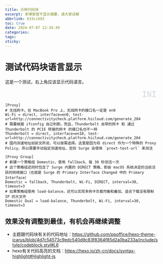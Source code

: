 ```yaml
---
title: 示例代码块
excerpt: 本博客暂不显示摘要，请大家谅解
abbrlink: 633cc692
toc: true
date: 2024-07-07 12:34:49
categories:
tags:
sticky:
---
```



# 测试代码块语言显示

这是一个测试，右上角应该显示代码语言。

<style>
pre[data-language] {
  position: relative;
  padding-top: 2rem; /* 确保有足够的空间显示标签 */
}

pre[data-language]::after {
  color: #64778b;
  opacity: 0.2;
  content: attr(data-language);
  font-size: 1.625rem;
  font-weight: 700;
  position: absolute;
  right: 0.5rem;
  top: 0.2rem;
  -webkit-user-select: none;
  -moz-user-select: none;
  user-select: none;
  pointer-events: none;
}
</style>

<pre data-language="INI"><code class="hljs go">
[Proxy]
# 无线网卡。在 MacBook Pro 上，无线网卡的接口名一定是 en0
Wi-Fi = direct, interface=en0, test-url=http://connectivitycheck.platform.hicloud.com/generate_204
# 需要根据 ifconfig 自己判断。而且，Thunderbolt 自带的网卡 和 通过 Thunderbolt 的 PCIE 转接的网卡 的接口名也不一样
Thunderbolt = direct, interface=en10, test-url=http://connectivitycheck.platform.hicloud.com/generate_204
# 国内测速地址如前文所说，可以按需选择。这里是因为将 direct 作为一个特殊的 Proxy Policy、所以需要手动指定测速地址、否则 Surge 会使用 `proxt-test-url` 来测活

[Proxy Group]
# 新建一个策略组 Domestic，使用 fallback、每 30 秒测活一次
# 这个策略组还同时包含了 Surge 内置的 DIRECT 策略、即由 macOS 系统决定的当前活跃的网络接口（也就是 Surge 的 Primary Interface Changed 中的 Primary Interface）
Domestic = fallback, Thunderbolt, Wi-Fi, DIRECT, interval=30, timeout=3
# 如果策略组使用 load-balance，还可以实现多网卡负载均衡和叠加、适合下载没有限制 IP 的大文件
Domestic Dual = load-balance, Thunderbolt, Wi-Fi, interval=30, timeout=3
</code></pre>


##  效果没有调整到最佳，有机会再继续调整

- 主题跟代码块有关的代码地址：https://github.com/ppoffice/hexo-theme-icarus/blob/4d7c54573c9edc540d9c83f8364f85d2a0ba233a/include/style/codeblock.styl#L6
- hexo有关代码高亮的文档：https://hexo.io/zh-cn/docs/syntax-highlight#Highlight-js

